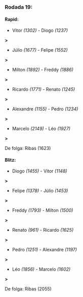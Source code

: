 ### Rodada 19:

#### Rapid:

* Vitor *(1302)*     -     Diogo *(1237)*

 **>** 
* Júlio *(1677)*     -     Felipe *(1552)*

 **>** 
* Milton *(1892)*     -     Freddy *(1886)*

 **>** 
* Ricardo *(1771)*     -     Renato *(1245)*

 **>** 
* Alexandre *(1155)*     -     Pedro *(1234)*

 **>** 
* Marcelo *(2149)*     -     Léo *(1927)*

 **>** 

De folga: Ribas (1623)

#### Blitz:

* Diogo *(1455)*     -     Vitor *(1148)*

 **>** 
* Felipe *(1378)*     -     Júlio *(1453)*

 **>** 
* Freddy *(1793)*     -     Milton *(1500)*

 **>** 
* Renato *(961)*     -     Ricardo *(1625)*

 **>** 
* Pedro *(1251)*     -     Alexandre *(1197)*

 **>** 
* Léo *(1856)*     -     Marcelo *(1602)*

 **>** 

De folga: Ribas (2055)

